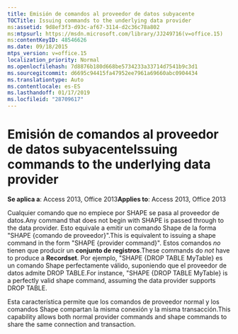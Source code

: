 ```yaml
---
title: Emisión de comandos al proveedor de datos subyacente
TOCTitle: Issuing commands to the underlying data provider
ms:assetid: 9d8ef3f3-d93c-af67-3114-d2c36c78a802
ms:mtpsurl: https://msdn.microsoft.com/library/JJ249716(v=office.15)
ms:contentKeyID: 48546626
ms.date: 09/18/2015
mtps_version: v=office.15
localization_priority: Normal
ms.openlocfilehash: 7d8876b180d668be5734233a33714d7541b9c3d1
ms.sourcegitcommit: d6695c94415fa47952ee7961a69660abc0904434
ms.translationtype: Auto
ms.contentlocale: es-ES
ms.lasthandoff: 01/17/2019
ms.locfileid: "28709617"
---
```

# <a name="issuing-commands-to-the-underlying-data-provider"></a><span data-ttu-id="3a3b1-102">Emisión de comandos al proveedor de datos subyacente</span><span class="sxs-lookup"><span data-stu-id="3a3b1-102">Issuing commands to the underlying data provider</span></span>

<span data-ttu-id="3a3b1-103">**Se aplica a**: Access 2013, Office 2013</span><span class="sxs-lookup"><span data-stu-id="3a3b1-103">**Applies to**: Access 2013, Office 2013</span></span>

<span data-ttu-id="3a3b1-104">Cualquier comando que no empiece por SHAPE se pasa al proveedor de datos.</span><span class="sxs-lookup"><span data-stu-id="3a3b1-104">Any command that does not begin with SHAPE is passed through to the data provider.</span></span> <span data-ttu-id="3a3b1-105">Esto equivale a emitir un comando Shape de la forma "SHAPE {comando de proveedor}".</span><span class="sxs-lookup"><span data-stu-id="3a3b1-105">This is equivalent to issuing a shape command in the form "SHAPE {provider command}".</span></span> <span data-ttu-id="3a3b1-106">Estos comandos *no* tienen que producir un **conjunto de registros**.</span><span class="sxs-lookup"><span data-stu-id="3a3b1-106">These commands do *not* have to produce a **Recordset**.</span></span> <span data-ttu-id="3a3b1-107">Por ejemplo, "SHAPE {DROP TABLE MyTable} es un comando Shape perfectamente válido, suponiendo que el proveedor de datos admite DROP TABLE.</span><span class="sxs-lookup"><span data-stu-id="3a3b1-107">For instance, "SHAPE {DROP TABLE MyTable} is a perfectly valid shape command, assuming the data provider supports DROP TABLE.</span></span>

<span data-ttu-id="3a3b1-108">Esta característica permite que los comandos de proveedor normal y los comandos Shape compartan la misma conexión y la misma transacción.</span><span class="sxs-lookup"><span data-stu-id="3a3b1-108">This capability allows both normal provider commands and shape commands to share the same connection and transaction.</span></span>

